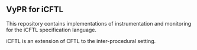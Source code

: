 ## VyPR for iCFTL

This repository contains implementations of instrumentation and monitoring for the iCFTL specification language.

iCFTL is an extension of CFTL to the inter-procedural setting.